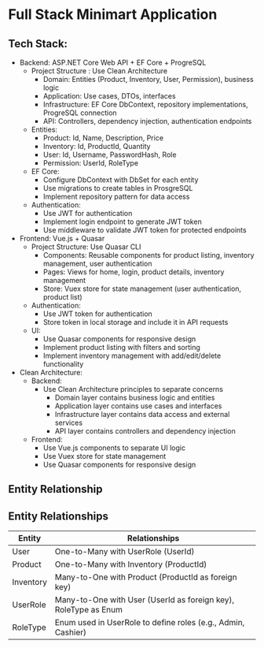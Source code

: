 # Full Stack Minimart Application

## Tech Stack:
- Backend: ASP.NET Core Web API + EF Core + ProgreSQL
	- Project Structure : Use Clean Architecture
		- Domain: Entities (Product, Inventory, User, Permission), business logic
		- Application: Use cases, DTOs, interfaces
		- Infrastructure: EF Core DbContext, repository implementations, ProgreSQL connection
		- API: Controllers, dependency injection, authentication endpoints
	- Entities:
		- Product: Id, Name, Description, Price
		- Inventory: Id, ProductId, Quantity
		- User: Id, Username, PasswordHash, Role
		- Permission: UserId, RoleType
	- EF Core:
		- Configure DbContext with DbSet for each entity
		- Use migrations to create tables in ProsgreSQL
		- Implement repository pattern for data access
	- Authentication:
		- Use JWT for authentication
		- Implement login endpoint to generate JWT token
		- Use middleware to validate JWT token for protected endpoints
- Frontend: Vue.js + Quasar
	- Project Structure: Use Quasar CLI
		- Components: Reusable components for product listing, inventory management, user authentication
		- Pages: Views for home, login, product details, inventory management
		- Store: Vuex store for state management (user authentication, product list)
	- Authentication:
		- Use JWT token for authentication
		- Store token in local storage and include it in API requests
	- UI:
		- Use Quasar components for responsive design
		- Implement product listing with filters and sorting
		- Implement inventory management with add/edit/delete functionality
- Clean Architecture:
	- Backend:
		- Use Clean Architecture principles to separate concerns
			- Domain layer contains business logic and entities
			- Application layer contains use cases and interfaces
			- Infrastructure layer contains data access and external services
			- API layer contains controllers and dependency injection
	- Frontend:
		- Use Vue.js components to separate UI logic
		- Use Vuex store for state management
		- Use Quasar components for responsive design

## Entity Relationship
## Entity Relationships

| Entity       | Relationships                                                                 |
|--------------|-------------------------------------------------------------------------------|
| User         | One-to-Many with UserRole (UserId)                                           |
| Product      | One-to-Many with Inventory (ProductId)                                       |
| Inventory    | Many-to-One with Product (ProductId as foreign key)                         |
| UserRole     | Many-to-One with User (UserId as foreign key), RoleType as Enum             |
| RoleType     | Enum used in UserRole to define roles (e.g., Admin, Cashier)                |

